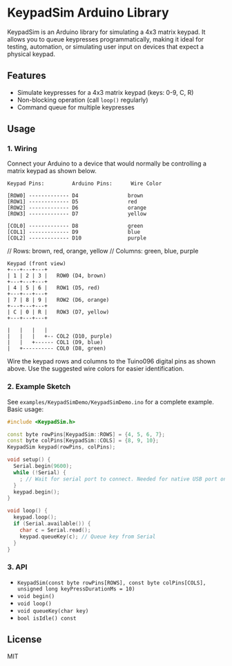 # KeypadSim Arduino Library

KeypadSim is an Arduino library for simulating a 4x3 matrix keypad. It allows you to queue keypresses programmatically, making it ideal for testing, automation, or simulating user input on devices that expect a physical keypad.

## Features
- Simulate keypresses for a 4x3 matrix keypad (keys: 0-9, C, R)
- Non-blocking operation (call `loop()` regularly)
- Command queue for multiple keypresses

## Usage

### 1. Wiring
Connect your Arduino to a device that would normally be controlling a matrix keypad as shown below.

```
Keypad Pins:         Arduino Pins:      Wire Color

[ROW0] ------------- D4                brown
[ROW1] ------------- D5                red
[ROW2] ------------- D6                orange
[ROW3] ------------- D7                yellow

[COL0] ------------- D8                green
[COL1] ------------- D9                blue
[COL2] ------------- D10               purple
```

// Rows: brown, red, orange, yellow
// Columns: green, blue, purple

```
Keypad (front view)
+---+---+---+
| 1 | 2 | 3 |   ROW0 (D4, brown)
+---+---+---+
| 4 | 5 | 6 |   ROW1 (D5, red)
+---+---+---+
| 7 | 8 | 9 |   ROW2 (D6, orange)
+---+---+---+
| C | 0 | R |   ROW3 (D7, yellow)
+---+---+---+

|   |   |   |
|   |   |   +-- COL2 (D10, purple)
|   |   +------ COL1 (D9, blue)
|   +---------- COL0 (D8, green)
```

Wire the keypad rows and columns to the Tuino096 digital pins as shown above. Use the suggested wire colors for easier identification.

### 2. Example Sketch
See `examples/KeypadSimDemo/KeypadSimDemo.ino` for a complete example. Basic usage:

```cpp
#include <KeypadSim.h>

const byte rowPins[KeypadSim::ROWS] = {4, 5, 6, 7};
const byte colPins[KeypadSim::COLS] = {8, 9, 10};
KeypadSim keypad(rowPins, colPins);

void setup() {
  Serial.begin(9600);
  while (!Serial) {
    ; // Wait for serial port to connect. Needed for native USB port only
  }
  keypad.begin();
}

void loop() {
  keypad.loop();
  if (Serial.available()) {
    char c = Serial.read();
    keypad.queueKey(c); // Queue key from Serial
  }
}
```

### 3. API
- `KeypadSim(const byte rowPins[ROWS], const byte colPins[COLS], unsigned long keyPressDurationMs = 10)`
- `void begin()`
- `void loop()`
- `void queueKey(char key)`
- `bool isIdle() const`

## License
MIT